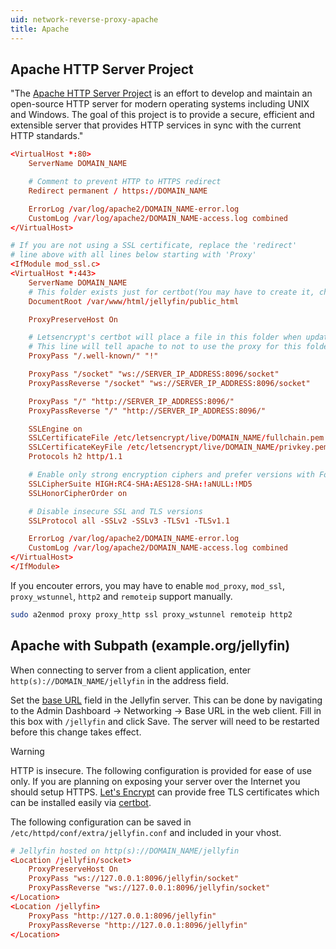 ```yaml
---
uid: network-reverse-proxy-apache
title: Apache
---
```


## Apache HTTP Server Project

"The [Apache HTTP Server Project](https://httpd.apache.org/) is an effort to develop and maintain an open-source HTTP server for modern operating systems including UNIX and Windows. The goal of this project is to provide a secure, efficient and extensible server that provides HTTP services in sync with the current HTTP standards."

```conf
<VirtualHost *:80>
    ServerName DOMAIN_NAME

    # Comment to prevent HTTP to HTTPS redirect
    Redirect permanent / https://DOMAIN_NAME

    ErrorLog /var/log/apache2/DOMAIN_NAME-error.log
    CustomLog /var/log/apache2/DOMAIN_NAME-access.log combined
</VirtualHost>

# If you are not using a SSL certificate, replace the 'redirect'
# line above with all lines below starting with 'Proxy'
<IfModule mod_ssl.c>
<VirtualHost *:443>
    ServerName DOMAIN_NAME
    # This folder exists just for certbot(You may have to create it, chown and chmod it to give apache permission to read it)
    DocumentRoot /var/www/html/jellyfin/public_html

    ProxyPreserveHost On

    # Letsencrypt's certbot will place a file in this folder when updating/verifying certs
    # This line will tell apache to not to use the proxy for this folder.
    ProxyPass "/.well-known/" "!"

    ProxyPass "/socket" "ws://SERVER_IP_ADDRESS:8096/socket"
    ProxyPassReverse "/socket" "ws://SERVER_IP_ADDRESS:8096/socket"

    ProxyPass "/" "http://SERVER_IP_ADDRESS:8096/"
    ProxyPassReverse "/" "http://SERVER_IP_ADDRESS:8096/"

    SSLEngine on
    SSLCertificateFile /etc/letsencrypt/live/DOMAIN_NAME/fullchain.pem
    SSLCertificateKeyFile /etc/letsencrypt/live/DOMAIN_NAME/privkey.pem
    Protocols h2 http/1.1

    # Enable only strong encryption ciphers and prefer versions with Forward Secrecy
    SSLCipherSuite HIGH:RC4-SHA:AES128-SHA:!aNULL:!MD5
    SSLHonorCipherOrder on

    # Disable insecure SSL and TLS versions
    SSLProtocol all -SSLv2 -SSLv3 -TLSv1 -TLSv1.1

    ErrorLog /var/log/apache2/DOMAIN_NAME-error.log
    CustomLog /var/log/apache2/DOMAIN_NAME-access.log combined
</VirtualHost>
</IfModule>
```

If you encouter errors, you may have to enable `mod_proxy`, `mod_ssl`, `proxy_wstunnel`, `http2` and `remoteip` support manually.

```bash
sudo a2enmod proxy proxy_http ssl proxy_wstunnel remoteip http2
```

## Apache with Subpath (example.org/jellyfin)

When connecting to server from a client application, enter `http(s)://DOMAIN_NAME/jellyfin` in the address field.

Set the [base URL](xref:network-index#base-url) field in the Jellyfin server.  This can be done by navigating to the Admin Dashboard -> Networking -> Base URL in the web client.  Fill in this box with `/jellyfin` and click Save.  The server will need to be restarted before this change takes effect.

> [!WARNING]
> HTTP is insecure. The following configuration is provided for ease of use only. If you are planning on exposing your server over the Internet you should setup HTTPS. [Let's Encrypt](https://letsencrypt.org/getting-started/) can provide free TLS certificates which can be installed easily via [certbot](https://certbot.eff.org/).

The following configuration can be saved in ```/etc/httpd/conf/extra/jellyfin.conf``` and included in your vhost.

```conf
# Jellyfin hosted on http(s)://DOMAIN_NAME/jellyfin
<Location /jellyfin/socket>
    ProxyPreserveHost On
    ProxyPass "ws://127.0.0.1:8096/jellyfin/socket"
    ProxyPassReverse "ws://127.0.0.1:8096/jellyfin/socket"
</Location>
<Location /jellyfin>
    ProxyPass "http://127.0.0.1:8096/jellyfin"
    ProxyPassReverse "http://127.0.0.1:8096/jellyfin"
</Location>
```
